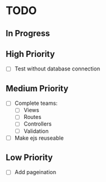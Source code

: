 # TODO

## In Progress

## High Priority

- [ ] Test without database connection

## Medium Priority

- [ ] Complete teams:
  - [ ] Views
  - [ ] Routes
  - [ ] Controllers
  - [ ] Validation
- [ ] Make ejs reuseable

## Low Priority

- [ ] Add pageination

